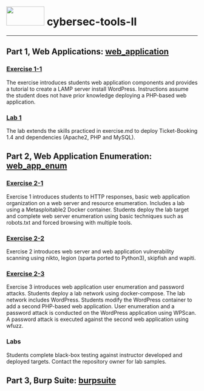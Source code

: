 # <img src="https://www.tamusa.edu/brandguide/jpeglogos/tamusa_final_logo_bw1.jpg" width="100" height="50"> cybersec-tools-II


---
## Part 1, Web Applications: [web_application](https://github.com/kabarton62/cybersec-tools-II/tree/main/web_application)

### [Exercise 1-1](https://github.com/kabarton62/cybersec-tools-II/blob/main/web_application/exercise.md) 
The exercise introduces students web application components and provides a tutorial to create a LAMP server install WordPress. Instructions assume the student does not have prior knowledge deploying a PHP-based web application. 

### [Lab 1](https://github.com/kabarton62/cybersec-tools-II/blob/main/web_application/lab.md) 
The lab extends the skills practiced in exercise.md to deploy Ticket-Booking 1.4 and dependencies (Apache2, PHP and MySQL).

## Part 2, Web Application Enumeration: [web_app_enum](https://github.com/kabarton62/cybersec-tools-II/tree/main/web_app_enum)

### [Exercise 2-1](https://github.com/kabarton62/cybersec-tools-II/blob/main/web_app_enum/exercise1.md)
Exercise 1 introduces students to HTTP responses, basic web application organization on a web server and resource enumeration. Includes a lab using a Metasploitable2 Docker container. Students deploy the lab target and complete web server enumeration using basic techniques such as robots.txt and forced browsing with multiple tools.

### [Exercise 2-2](https://github.com/kabarton62/cybersec-tools-II/blob/main/web_app_enum/exercise2.md)
Exercise 2 introduces web server and web application vulnerability scanning using nikto, legion (sparta ported to Python3), skipfish and wapiti.

### [Exercise 2-3](https://github.com/kabarton62/cybersec-tools-II/blob/main/web_app_enum/exercise3.md)
Exercise 3 introduces web application user enumeration and password attacks. Students deploy a lab network using docker-compose. The lab network includes WordPress. Students modify the WordPress container to add a second PHP-based web application. User enumeration and a password attack is conducted on the WordPress application using WPScan. A password attack is executed against the second web application using wfuzz.

### Labs
Students complete black-box testing against instructor developed and deployed targets. Contact the repository owner for lab samples.

## Part 3, Burp Suite: [burpsuite](https://github.com/kabarton62/cybersec-tools-II/tree/main/burpsuite)


